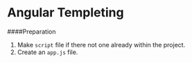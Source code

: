 <!--
GitHub Markdown System:
https://help.github.com/articles/markdown-basics/
https://guides.github.com/features/mastering-markdown/
-->

# Angular Templeting
####Preparation
1. Make ```script``` file if there not one already within the project.
2. Create an ```app.js``` file. 



<!--
New sections:
####Start New File
```HTML
```
-->